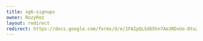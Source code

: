 ```yaml
---
title: sg6-signups
owner: RozyRoz
layout: redirect
redirect: https://docs.google.com/forms/d/e/1FAIpQLSdb5hn7Ae3RDvUo-Dtu2pb6Vx0LDMsXX2bA7XEo0B2AzJnSPQ/viewform
---
```


